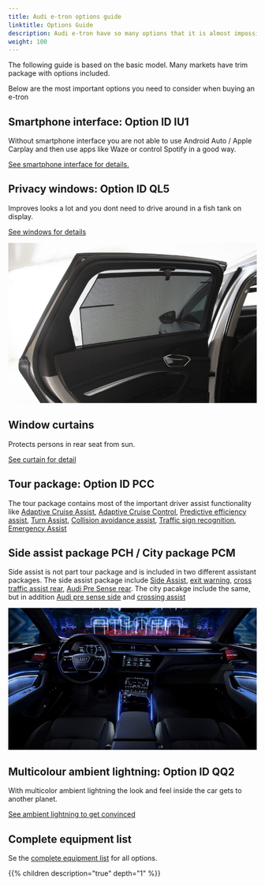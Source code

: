 ```yaml
---
title: Audi e-tron options guide
linktitle: Options Guide
description: Audi e-tron have so many options that it is almost impossible to get the overview. We try to help you select the most important options.
weight: 100
---
```


The following guide is based on the basic model. Many markets have trim package with options included.

Below are the most important options you need to consider when buying an e-tron

## Smartphone interface: Option ID IU1

Without smartphone interface you are not able to use Android Auto / Apple Carplay and then use apps like Waze or control Spotify in a good way.

[See smartphone interface for details.](/models/e-tron/technology/uiandoperations/smartphoneinterface/)

## Privacy windows: Option ID QL5

Improves looks a lot and you dont need to drive around in a fish tank on display.

[See windows for details](/models/e-tron/exterior/windows/#privacy-glass)

![3y4](3y4.jpg)

## Window curtains

Protects persons in rear seat from sun. 

[See curtain for detail](/models/e-tron/interior/curtain)

## Tour package: Option ID PCC

The tour package contains most of the important driver assist functionality  like [Adaptive Cruise Assist](/models/e-tron/technology/drivingassistance/adaptivecruiseassist/), [Adaptive Cruise Control](/models/e-tron/technology/drivingassistance/adaptivecruisecontrol/),  [Predictive efficiency assist](/models/e-tron/technology/drivingassistance/predictiveefficiencyassist/), [Turn Assist](/models/e-tron/technology/drivingassistance/turnassist/), [Collision avoidance assist](/models/e-tron/technology/drivingassistance/collisionavoidanceassist/), [Traffic sign recognition](/models/e-tron/technology/drivingassistance/trafficsignrecognition/), [Emergency Assist](/models/e-tron/technology/drivingassistance/emergencyassist/)

## Side assist package PCH / City package PCM

Side assist is not part tour package and is included in two different assistant packages. The side assist package include [Side Assist](/models/e-tron/technology/drivingassistance/sideassist/), [exit warning](/models/e-tron/technology/drivingassistance/exitwarning/), [cross traffic assist rear](/models/e-tron/technology/drivingassistance/crosstrafficassistrear/), [Audi Pre Sense rear](/models/e-tron/technology/drivingassistance/presenserear/). The city pacakge include the same, but in addition
[Audi pre sense side](/models/e-tron/technology/drivingassistance/presenseside/) and [crossing assist](/models/e-tron/technology/drivingassistance/crossingassist/)

![QQ2](qq2.jpg)

## Multicolour ambient lightning: Option ID QQ2

With multicolor ambient lightning the look and feel inside the car gets to another planet.

[See ambient lightning to get convinced](/models/e-tron/interior/ambientlights/)

## Complete equipment list

Se the [complete equipment list](list) for all options.

{{% children description="true" depth="1" %}}
